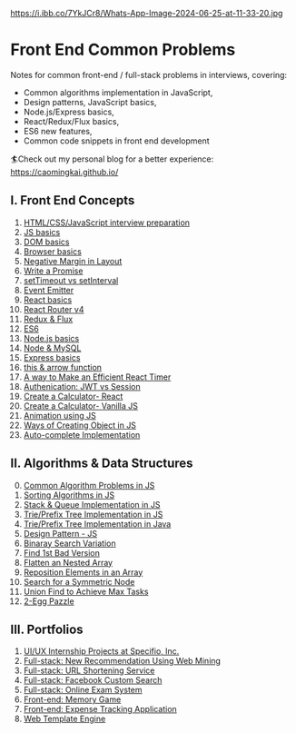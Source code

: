 https://i.ibb.co/7YkJCr8/Whats-App-Image-2024-06-25-at-11-33-20.jpg

# Front End Common Problems

Notes for common front-end / full-stack problems in interviews, covering:
- Common algorithms implementation in JavaScript, 
- Design patterns, JavaScript basics,  
- Node.js/Express basics, 
- React/Redux/Flux basics, 
- ES6 new features, 
- Common code snippets in front end development 

🏄Check out my personal blog for a better experience: https://caomingkai.github.io/



## I. Front End Concepts
1. [HTML/CSS/JavaScript interview preparation](https://github.com/caomingkai/Front-End-Common-Problems/blob/master/Facebook-Interview-Preparation.md)
2. [JS basics](https://github.com/caomingkai/Front-End-Common-Problems/blob/master/Note-of-Eloquent-JavaScript.md)
3. [DOM basics](https://github.com/caomingkai/Front-End-Common-Problems/blob/master/Common-DOM-Manipulations.md)
4. [Browser basics](https://github.com/caomingkai/Front-End-Common-Problems/blob/master/Note-of-Eloquent-JavaScript-JS-and-Browser.md)
5. [Negative Margin in Layout](https://github.com/caomingkai/Front-End-Common-Problems/blob/master/Negative-Margin-in-Layout.md)
7. [Write a Promise](https://github.com/caomingkai/Front-End-Common-Problems/blob/master/Write-Our-Own-Promise.md)
8. [setTimeout vs setInterval](https://github.com/caomingkai/Front-End-Common-Problems/blob/master/setTimeout-vs-setInterval.md)
9. [Event Emitter](https://github.com/caomingkai/Front-End-Common-Problems/blob/master/Event-Emitter.md)
10. [React basics](https://github.com/caomingkai/Front-End-Common-Problems/blob/master/React-Learning.md)
10. [React Router v4](https://github.com/caomingkai/Front-End-Common-Problems/blob/master/React-Router-v4.md)
10. [Redux & Flux](https://github.com/caomingkai/Front-End-Common-Problems/blob/master/Flux-Redux.md)
11. [ES6](https://github.com/caomingkai/Front-End-Common-Problems/blob/master/ES6.md)
12. [Node.js basics](https://github.com/caomingkai/Front-End-Common-Problems/blob/master/Node-js.md)
12. [Node & MySQL](https://github.com/caomingkai/Front-End-Common-Problems/blob/master/Node-MySQL.md)
13. [Express basics](https://github.com/caomingkai/Front-End-Common-Problems/blob/master/Express-Framework.md)
13. [this & arrow function](https://github.com/caomingkai/Front-End-Common-Problems/blob/master/this-arrow-function.md)
14. [A way to Make an Efficient React Timer](https://github.com/caomingkai/Front-End-Common-Problems/blob/master/A-Way-to-Make-an-Efficient-React-Timer.md)
15. [Authenication: JWT vs Session](https://github.com/caomingkai/Front-End-Common-Problems/blob/master/Authetication-JWT-vs-Session.md)
16. [Create a Calculator- React](https://github.com/caomingkai/Front-End-Common-Problems/blob/master/Create-a-Calculator-React.md)
17. [Create a Calculator- Vanilla JS](https://github.com/caomingkai/Front-End-Common-Problems/blob/master/Create-a-Calculator-Vanilla-JS.md)
18. [Animation using JS](https://github.com/caomingkai/Front-End-Common-Problems/blob/master/How-to-Make-Animation-using-JS.md)
19. [Ways of Creating Object in JS](https://github.com/caomingkai/Front-End-Common-Problems/blob/master/Ways-of-Creating-Objects-in-JS.md)
20. [Auto-complete Implementation](https://github.com/caomingkai/Front-End-Common-Problems/blob/master/How-to-implement-auto-complete.md)

## II. Algorithms & Data Structures
0. [Common Algorithm Problems in JS](https://github.com/caomingkai/Front-End-Common-Problems/blob/master/Common-Algorithm-Problems-JS.md)
1. [Sorting Algorithms in JS](https://github.com/caomingkai/Front-End-Common-Problems/blob/master/Sorting-Algorithms-in-JS.md)
1. [Stack & Queue Implementation in JS](https://github.com/caomingkai/Front-End-Common-Problems/blob/master/Stack-Queue-Implementation-using-JS.md)
1. [Trie/Prefix Tree Implementation in JS](https://github.com/caomingkai/Front-End-Common-Problems/blob/master/Trie-Tree-Implementation-using-JS.md)
1. [Trie/Prefix Tree Implementation in Java](https://github.com/caomingkai/Front-End-Common-Problems/blob/master/Trie.md)
1. [Design Pattern - JS](https://github.com/caomingkai/Front-End-Common-Problems/blob/master/Design-Pattern-JS.md)
1. [Binaray Search Variation](https://github.com/caomingkai/Front-End-Common-Problems/blob/master/Binary-Search-variations.md)
2. [Find 1st Bad Version](https://github.com/caomingkai/Front-End-Common-Problems/blob/master/Coding-Problem-find-the-1st-Bad-Version.md)
3. [Flatten an Nested Array](https://github.com/caomingkai/Front-End-Common-Problems/blob/master/How-to-Flatten-an-Array.md)
4. [Reposition Elements in an Array](https://github.com/caomingkai/Front-End-Common-Problems/blob/master/Reposition-an-Array.md)
5. [Search for a Symmetric Node](https://github.com/caomingkai/Front-End-Common-Problems/blob/master/Search-for-a-Symmetric-Node.md)
6. [Union Find to Achieve Max Tasks](https://github.com/caomingkai/Front-End-Common-Problems/blob/master/Union-Find-to-achieve-max-tasks.md)
7. [2-Egg Pazzle](https://github.com/caomingkai/Front-End-Common-Problems/blob/master/2-egg-Puzzle.md)

## III. Portfolios
1. [UI/UX Internship Projects at Specifio, Inc.](https://github.com/caomingkai/Front-End-Common-Problems/blob/master/Specifio-Work-Summary.md)
1. [Full-stack: New Recommendation Using Web Mining](https://github.com/caomingkai/Front-End-Common-Problems/blob/master/News-Recommendation-using-Wed-Mining.md)
1. [Full-stack: URL Shortening Service](https://github.com/caomingkai/Front-End-Common-Problems/blob/master/Tiny-URL.md)
1. [Full-stack: Facebook Custom Search](https://github.com/caomingkai/Front-End-Common-Problems/blob/master/Facebook-Custom-Search.md)
1. [Full-stack: Online Exam System](https://github.com/caomingkai/Front-End-Common-Problems/blob/master/MERN-Stack-Online-Exam-System.md)
1. [Front-end: Memory Game](https://github.com/caomingkai/Front-End-Common-Problems/blob/master/Memory-Game.md)
1. [Front-end: Expense Tracking Application](https://github.com/caomingkai/Front-End-Common-Problems/blob/master/Memory-Game.md)
1. [Web Template Engine](https://github.com/caomingkai/Front-End-Common-Problems/blob/master/Web-Template-Engine.md)

